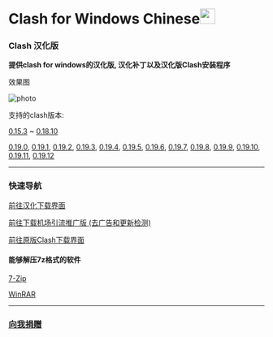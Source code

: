 # Clash for Windows Chinese<img src="https://github.com/ender-zhao/Clash-for-Windows_Chinese/blob/main/image/image_clash.png?raw=true" width="30" height="30">
### Clash 汉化版

**提供clash for windows的汉化版, 汉化补丁以及汉化版Clash安装程序**

效果图

![photo](https://github.com/ender-zhao/Clash-for-Windows_Chinese/blob/main/image/Image_Clash-for-Windows_Chinese-0.19.11.png?raw=true)

支持的clash版本: 

[0.15.3](https://github.com/ender-zhao/Clash-for-Windows_Chinese/releases/tag/CFW-V0.15.3_CN-V4)
~
[0.18.10](https://github.com/ender-zhao/Clash-for-Windows_Chinese/releases/tag/CFW-V0.18.10_CN)

[0.19.0](https://github.com/ender-zhao/Clash-for-Windows_Chinese/releases/tag/CFW-V0.19.0_CN),
[0.19.1](https://github.com/ender-zhao/Clash-for-Windows_Chinese/releases/tag/CFW-V0.19.1_CN),
[0.19.2](https://github.com/ender-zhao/Clash-for-Windows_Chinese/releases/tag/CFW-V0.19.2_CN),
[0.19.3](https://github.com/ender-zhao/Clash-for-Windows_Chinese/releases/tag/CFW-V0.19.3_CN),
[0.19.4](https://github.com/ender-zhao/Clash-for-Windows_Chinese/releases/tag/CFW-V0.19.4_CN),
[0.19.5](https://github.com/ender-zhao/Clash-for-Windows_Chinese/releases/tag/CFW-V0.19.5_CN),
[0.19.6](https://github.com/ender-zhao/Clash-for-Windows_Chinese/releases/tag/CFW-V0.19.6_CN),
[0.19.7](https://github.com/ender-zhao/Clash-for-Windows_Chinese/releases/tag/CFW-V0.19.7_CN),
[0.19.8](https://github.com/ender-zhao/Clash-for-Windows_Chinese/releases/tag/CFW-V0.19.8_CN),
[0.19.9](https://github.com/ender-zhao/Clash-for-Windows_Chinese/releases/tag/CFW-V0.19.9_CN),
[0.19.10](https://github.com/ender-zhao/Clash-for-Windows_Chinese/releases/tag/CFW-V0.19.10_CN),
[0.19.11](https://github.com/ender-zhao/Clash-for-Windows_Chinese/releases/tag/CFW-V0.19.11_CN),
[0.19.12](https://github.com/ender-zhao/Clash-for-Windows_Chinese/releases/tag/CFW-V0.19.11_CN)

***
### 快速导航
[前往汉化下载界面](https://github.com/ender-zhao/Clash-for-Windows_Chinese/releases)

[前往下载机场引流推广版 (去广告和更新检测)](https://github.com/ender-zhao/CFW-custom-made)

[前往原版Clash下载界面](https://github.com/Fndroid/clash_for_windows_pkg/releases)

#### 能够解压7z格式的软件

[7-Zip](https://www.7-zip.org/)

[WinRAR](https://www.rarlab.com/)

***
### [向我捐赠](https://github.com/ender-zhao/EZ)
